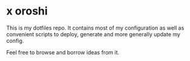 # x oroshi

This is my dotfiles repo. It contains most of my configuration as well as
convenient scripts to deploy, generate and more generally update my config.

Feel free to browse and borrow ideas from it.
